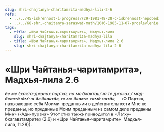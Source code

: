 ```yaml
---
slug: shri-chajtanya-charitamrita-madhya-lila-2-6
refs:
  - ../../45-iskrennost-i-progress/729-1981-08-28-c-iskrennost-nepobedima.md
  - ../../68-shri-chaitanya-saraswat-math/1086-1985-11-07-proslavlenie-shrily-b-s-govindy-maharadzha.md
tags:
  - title: «Шри Чайтанья-чаритамрита», Мадхья-лила
    slug: shri-chajtanya-charitamrita-madhya-lila
  - title: «Шри Чайтанья-чаритамрита», Мадхья-лила 2.6
    slug: shri-chajtanya-charitamrita-madhya-lila-2-6
---
```


# «Шри Чайтанья-чаритамрита», Мадхья-лила 2.6

*йе ме бхакта-джанāх̣ пāртха, на ме бхактāш́ ча те джанāх̣ / мад-бхактāнāм̇ ча йе бхактāс, те ме бхакта-тамā матāх̣* — «О Партха, называющие себя Моими преданными в действительности Мне не преданны, но преданные Моим преданным на самом деле преданны Мне» («Ади-пурана» Этот стих также приводится в «Лагху-бхагаватамрите» (2.6) и «Шри Чайтанья-чаритамрите» (Мадхья-лила, 11.28)).

